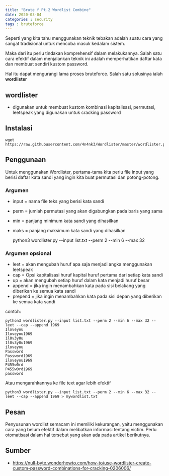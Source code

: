 ```yaml
---
title: "Brute f Pt.2 Wordlist Combine"
date: 2020-03-04
categories : security
tags : bruteforce
---
```


Seperti yang kita tahu menggunakan teknik tebakan adalah suatu cara yang sangat tradisional untuk mencoba masuk kedalam sistem. 

Maka dari itu perlu tindakan komprehensif dalam melakukannya. Salah satu cara efektif dalam menjalankan teknik ini adalah memperhatikan daftar kata dan membuat sendiri kustom password. 

Hal itu dapat mengurangi lama proses bruteforce. Salah satu solusinya ialah **wordlister**

## wordlister

* digunakan untuk membuat kustom kombinasi kapitalisasi, permutasi, leetspeak yang digunakan untuk cracking password

## Instalasi

    wget https://raw.githubusercontent.com/4n4nk3/Wordlister/master/wordlister.py

## Penggunaan

Untuk menggunakan Wordlister, pertama-tama kita perlu file input yang berisi daftar kata sandi yang ingin kita buat permutasi dan potong-potong.

### Argumen 

* input = nama file teks yang berisi kata sandi
* perm = jumlah permutasi yang akan digabungkan pada baris yang sama
* min = panjang minimum kata sandi yang dihasilkan
* maks = panjang maksimum kata sandi yang dihasilkan

    python3 wordlister.py --input list.txt --perm 2 --min 6 --max 32

### Argumen opsional

* leet = akan mengubah huruf apa saja menjadi angka menggunakan leetspeak
* cap = Opsi kapitalisasi huruf kapital huruf pertama dari setiap kata sandi
* up = akan mengubah setiap huruf dalam kata menjadi huruf besar
* append = jika ingin menambahkan kata pada sisi belakang yang diberikan ke semua kata sandi
* prepend = jika ingin menambahkan kata pada sisi depan yang diberikan ke semua kata sandi

contoh:

    python3 wordlister.py --input list.txt --perm 2 --min 6 --max 32 --leet --cap --append 1969
    Iloveyou
    Iloveyou1969
    1l0v3y0u
    1l0v3y0u1969
    iloveyou
    Password
    Password1969
    iloveyou1969
    P455w0rd
    P455w0rd1969
    password

Atau mengarahkannya ke file text agar lebih efektif


    python3 wordlister.py --input list.txt --perm 2 --min 6 --max 32 --leet --cap --append 1969 > mywordlist.txt

## Pesan

Penyusunan wordlist semacam ini memiliki kekurangan, yaitu menggunakan cara yang belum efektif dalam melibatkan informasi tentang victim. Perlu otomatisasi dalam hal tersebut yang akan ada pada artikel berikutnya.

## Sumber
* https://null-byte.wonderhowto.com/how-to/use-wordlister-create-custom-password-combinations-for-cracking-0206006/